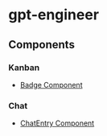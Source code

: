 # gpt-engineer

## Components

### Kanban
- [Badge Component](../gpt_engineer/api/client_chat/src/components/kanban/Badge.md)

### Chat
- [ChatEntry Component](../gpt_engineer/api/client_chat/src/components/ChatEntry.md)
